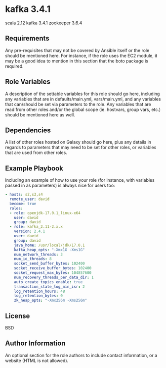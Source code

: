kafka 3.4.1
===========

scala 2.12 kafka 3.4.1 zookeeper 3.6.4

Requirements
------------

Any pre-requisites that may not be covered by Ansible itself or the role should be mentioned here. For instance, if the role uses the EC2 module, it may be a good idea to mention in this section that the boto package is required.

Role Variables
--------------

A description of the settable variables for this role should go here, including any variables that are in defaults/main.yml, vars/main.yml, and any variables that can/should be set via parameters to the role. Any variables that are read from other roles and/or the global scope (ie. hostvars, group vars, etc.) should be mentioned here as well.

Dependencies
------------

A list of other roles hosted on Galaxy should go here, plus any details in regards to parameters that may need to be set for other roles, or variables that are used from other roles.

Example Playbook
----------------

Including an example of how to use your role (for instance, with variables passed in as parameters) is always nice for users too:

```yaml
- hosts: s2,s3,s4
  remote_user: david
  become: true
  roles:
  - role: openjdk-17.0.1_linux-x64
    user: david
    group: david
  - role: kafka_2.11-2.x.x
    version: 2.4.1
    user: david
    group: david
    java_home: /usr/local/jdk/17.0.1
    kafka_heap_opts: "-Xmx1G -Xms1G"
    num_network_threads: 3
    num_io_threads: 8
    socket_send_buffer_bytes: 102400
    socket_receive_buffer_bytes: 102400
    socket_request_max_bytes: 104857600
    num_recovery_threads_per_data_dir: 1
    auto_create_topics_enable: true
    transaction_state_log_min_isr: 2
    log_retention_hours: 48
    log_retention_bytes: 0
    zk_heap_opts: "-Xmx256m -Xms256m"

```

License
-------

BSD

Author Information
------------------

An optional section for the role authors to include contact information, or a website (HTML is not allowed).
